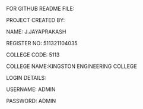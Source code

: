 FOR GITHUB README FILE:

PROJECT CREATED BY:

NAME: J.JAYAPRAKASH

REGISTER NO: 511321104035

COLLEGE CODE: 5113

COLLEGE NAME:KINGSTON ENGINEERING COLLEGE

LOGIN DETAILS:

USERNAME: ADMIN

PASSWORD: ADMIN
